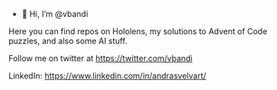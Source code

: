 - 👋 Hi, I’m @vbandi

Here you can find repos on Hololens, my solutions to Advent of Code puzzles, and also some AI stuff.

Follow me on twitter at https://twitter.com/vbandi

LinkedIn: https://www.linkedin.com/in/andrasvelvart/
<!---
vbandi/vbandi is a ✨ special ✨ repository because its `README.md` (this file) appears on your GitHub profile.
You can click the Preview link to take a look at your changes.
--->

